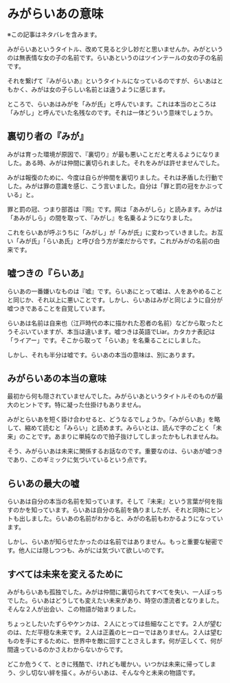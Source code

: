 # みがらいあの意味

※この記事はネタバレを含みます。

みがらいあというタイトル、改めて見ると少し妙だと思いませんか。みがというのは無表情な女の子の名前です。らいあというのはツインテールの女の子の名前です。

それを繋げて『みがらいあ』というタイトルになっているのですが、らいあはともかく、みがは女の子らしい名前とは違うように感じます。

ところで、らいあはみがを「みが氏」と呼んでいます。これは本当のところは「みがし」と呼んでいた名残なのです。それは一体どういう意味でしょうか。

## 裏切り者の『みが』

みがは育った環境が原因で、『裏切り』が最も悪いことだと考えるようになりました。ある時、みがは仲間に裏切られました。それをみがは許せませんでした。

みがは報復のために、今度は自らが仲間を裏切りました。それは矛盾した行動でした。みがは罪の意識を感じ、こう言いました。自分は「罪と罰の冠をかぶっている」と。

罪と罰の冠、つまり部首は『网』です。网は「あみがしら」と読みます。みがは「あみがしら」の間を取って、『みがし』を名乗るようになりました。

これをらいあが呼ぶうちに「みがし」が「みが氏」に変わっていきました。お互い「みが氏」「らいあ氏」と呼び合う方が楽だからです。これがみがの名前の由来です。

## 嘘つきの『らいあ』

らいあの一番嫌いなものは『嘘』です。らいあにとって嘘は、人をあやめることと同じか、それ以上に悪いことです。しかし、らいあはみがと同じように自分が嘘つきであることを自覚しています。

らいあは名前は自来也（江戸時代の本に描かれた忍者の名前）などから取ったとうそぶいていますが、本当は違います。嘘つきは英語でLiar。カタカナ表記は「ライアー」です。そこから取って「らいあ」を名乗ることにしました。

しかし、それも半分は嘘です。らいあの本当の意味は、別にあります。

## みがらいあの本当の意味

最初から何も隠されていませんでした。みがらいあというタイトルそのものが最大のヒントです。特に凝った仕掛けもありません。

みがとらいあを短く掛け合わせると、どうなるでしょうか。「みがらいあ」を略して、縮めて読むと「みらい」と読めます。みらいとは、読んで字のごとく「未来」のことです。あまりに単純なので拍子抜けしてしまったかもしれませんね。

そう、みがらいあは未来に関係するお話なのです。重要なのは、らいあが嘘つきであり、このギミックに気づいているという点です。

## らいあの最大の嘘

らいあは自分の本当の名前を知っています。そして『未来』という言葉が何を指すのかを知っています。らいあは自分の名前を偽りましたが、それと同時にヒントも出しました。らいあの名前がわかると、みがの名前もわかるようになっています。

しかし、らいあが知らせたかったのは名前ではありません。もっと重要な秘密です。他人には隠しつつも、みがには気づいて欲しいのです。

## すべては未来を変えるために

みがもらいあも孤独でした。みがは仲間に裏切られてすべてを失い、一人ぼっちでした。らいあはどうしても変えたい未来があり、時空の漂流者となりました。そんな２人が出会い、この物語が始まりました。

ちょっとしたいたずらやケンカは、２人にとっては些細なことです。２人が望むのは、ただ平穏な未来です。２人は正義のヒーローではありません。２人は望むものを手にするために、世界中を敵に回すことさえします。何が正しくて、何が間違っているのかさえわからないからです。

どこか危うくて、ときに残酷で、けれども暖かい。いつかは未来に帰ってしまう、少し切ない絆を描く。みがらいあは、そんな今と未来の物語です。